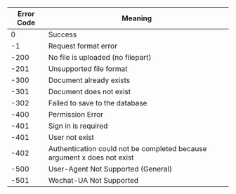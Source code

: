 | Error Code | Meaning                                                                 |
| ---------- | ----------------------------------------------------------------------- |
| 0          | Success                                                                 |
| -1         | Request format error                                                    |
| -200       | No file is uploaded (no filepart)                                       |
| -201       | Unsupported file format                                                 |
| -300       | Document already exists                                                 |
| -301       | Document does not exist                                                 |
| -302       | Failed to save to the database                                          |
| -400       | Permission Error                                                        |
| -401       | Sign in is required                                                     |
| -401       | User not exist                                                          |
| -402       | Authentication could not be completed because argument x does not exist |
| -500       | User-Agent Not Supported (General)                                      |
| -501       | Wechat-UA Not Supported                                                 |

